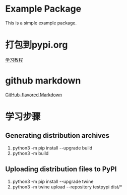 # Example Package

This is a simple example package.

# 打包到pypi.org
[学习教程](https://packaging.python.org/en/latest/tutorials/packaging-projects/)

# github markdown
[GitHub-flavored Markdown](https://guides.github.com/features/mastering-markdown/)

# 学习步骤
## Generating distribution archives
1. python3 -m pip install --upgrade build
2. python3 -m build

## Uploading distribution files to PyPI
1. python3 -m pip install --upgrade twine
2. python3 -m twine upload --repository testpypi dist/*

